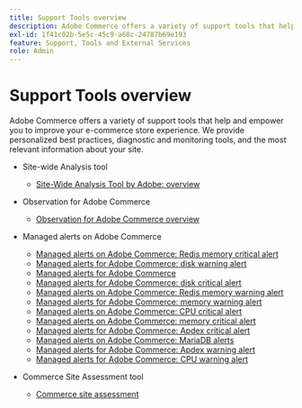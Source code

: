 ```yaml
---
title: Support Tools overview
description: Adobe Commerce offers a variety of support tools that help and empower you to improve your e-commerce store experience. We provide personalized best practices, diagnostic and monitoring tools, and the most relevant information about your site.
exl-id: 1f41c02b-5e5c-45c9-a68c-24787b69e193
feature: Support, Tools and External Services
role: Admin
---
```

# Support Tools overview

Adobe Commerce offers a variety of support tools that help and empower you to improve your e-commerce store experience. We provide personalized best practices, diagnostic and monitoring tools, and the most relevant information about your site.

* Site-wide Analysis tool

  * [Site-Wide Analysis Tool by Adobe: overview](/help/support-tools/site-wide-analysis-tool/swat-tool-overview.md)

* Observation for Adobe Commerce

  * [Observation for Adobe Commerce overview](/help/support-tools/observation-for-adobe-commerce/observation-adobe-commerce-overview.md)

* Managed alerts on Adobe Commerce
  * [Managed alerts on Adobe Commerce: Redis memory critical alert](/help/support-tools/managed-alerts-for-adobe-commerce/managed-alerts-on-magento-commerce-redis-memory-critical-alert.md)
  * [Managed alerts for Adobe Commerce: disk warning alert](/help/support-tools/managed-alerts-for-adobe-commerce/managed-alerts-for-magento-commerce-disk-warning-alert.md)
  * [Managed alerts for Adobe Commerce](/help/support-tools/managed-alerts-for-adobe-commerce/managed-alerts-for-magento-commerce.md)
  * [Managed alerts for Adobe Commerce: disk critical alert](/help/support-tools/managed-alerts-for-adobe-commerce/managed-alerts-for-magento-commerce-disk-critical-alert.md)
  * [Managed alerts on Adobe Commerce: Redis memory warning alert](/help/support-tools/managed-alerts-for-adobe-commerce/managed-alerts-on-magento-commerce-redis-memory-warning-alert.md)
  * [Managed alerts for Adobe Commerce: memory warning alert](/help/support-tools/managed-alerts-for-adobe-commerce/managed-alerts-for-magento-commerce-memory-warning-alert.md)
  * [Managed alerts on Adobe Commerce: CPU critical alert](/help/support-tools/managed-alerts-for-adobe-commerce/managed-alerts-on-magento-commerce-cpu-critical-alert.md)
  * [Managed alerts on Adobe Commerce: memory critical alert](/help/support-tools/managed-alerts-for-adobe-commerce/managed-alerts-on-magento-commerce-memory-critical-alert.md)
  * [Managed alerts for Adobe Commerce: Apdex critical alert](/help/support-tools/managed-alerts-for-adobe-commerce/managed-alerts-for-magento-commerce-apdex-critical-alert.md)
  * [Managed alerts on Adobe Commerce: MariaDB alerts](/help/support-tools/managed-alerts-for-adobe-commerce/managed-alerts-on-magento-commerce-mariadb-alerts.md)
  * [Managed alerts for Adobe Commerce: Apdex warning alert](/help/support-tools/managed-alerts-for-adobe-commerce/managed-alerts-for-magento-commerce-apdex-warning-alert.md)
  * [Managed alerts for Adobe Commerce: CPU warning alert](/help/support-tools/managed-alerts-for-adobe-commerce/managed-alerts-for-magento-commerce-cpu-warning-alert.md)
* Commerce Site Assessment tool
  * [Commerce site assessment](https://experienceleague.adobe.com/tools/commerce-site-assessment/index.html)
